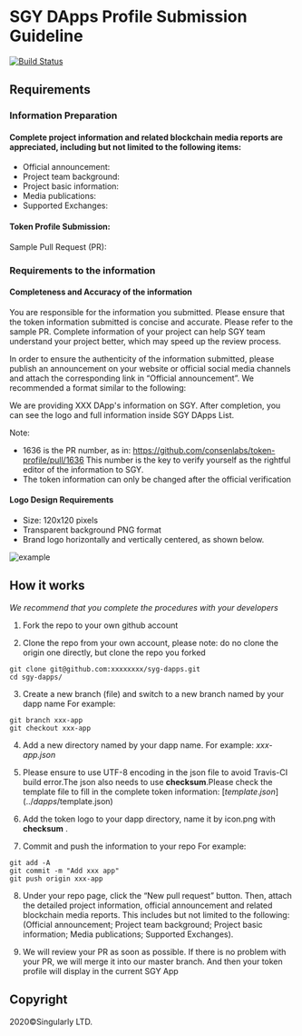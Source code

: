 # SGY DApps Profile Submission Guideline

[![Build Status][ci-badge]][ci-url]

[ci-badge]: https://github.com/openethereum/openethereum/workflows/Build%20and%20Test%20Suite/badge.svg
[ci-url]: https://github.com/sgy-official/sgy-dapps/actions

## Requirements
### Information Preparation
#### Complete project information and related blockchain media reports are appreciated, including but not limited to the following items:

- Official announcement: 
- Project team background:
- Project basic information:
- Media publications:
- Supported Exchanges:

#### Token Profile Submission:
Sample Pull Request (PR): 


### Requirements to the information
#### Completeness and Accuracy of the information
You are responsible for the information you submitted. Please ensure that the token information submitted is concise and accurate. Please refer to the sample PR. Complete information of your project can help SGY team understand your project better, which may speed up the review process. 

In order to ensure the authenticity of the information submitted, please publish an announcement on your website or official social media channels and attach the corresponding link in “Official announcement”. We recommended a format similar to the following:

We are providing XXX DApp's information on SGY. After completion, you can see the logo and full information inside SGY DApps List.

Note:
- 1636 is the PR number, as in: https://github.com/consenlabs/token-profile/pull/1636 
This number is the key to verify yourself as the rightful editor of the information to SGY.
- The token information can only be changed after the official verification

#### Logo Design Requirements
- Size: 120x120 pixels
- Transparent background PNG format
- Brand logo horizontally and vertically centered, as shown below.

![example](./logo.png)


## How it works
*We recommend that you complete the procedures with your developers*

1. Fork the repo to your own github account


2. Clone the repo from your own account, please note: do no clone the origin one directly, but clone the repo you forked
```
git clone git@github.com:xxxxxxxx/syg-dapps.git
cd sgy-dapps/
```


3. Create a new branch (file) and switch to a new branch named by your dapp name
  For example:
```
git branch xxx-app
git checkout xxx-app
```


4. Add a new directory named by your dapp name. 
  For example:
  *xxx-app.json* 


5. Please ensure to use UTF-8 encoding in the json file to avoid Travis-CI build error.The json also needs to use **checksum**.Please check the template file to fill in the complete token information: [$template.json](../dapps/$template.json)


6. Add the token logo to your dapp directory, name it by icon.png with **checksum** .

7. Commit and push the information to your repo
  For example:
```
git add -A
git commit -m "Add xxx app"
git push origin xxx-app
```


8. Under your repo page, click the “New pull request” button. Then, attach the detailed  project information, official announcement and related blockchain media reports. This includes but not limited to the following: (Official announcement; Project team background; Project basic information; Media publications; Supported Exchanges).

9. We will review your PR as soon as possible. If there is no problem with your PR, we will merge it into our master branch. And then your token profile will display in the current SGY App


## Copyright

2020&copy;Singularly LTD.
